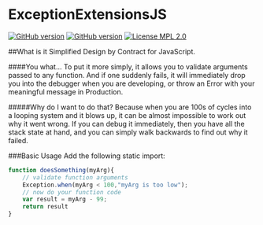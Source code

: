 ExceptionExtensionsJS
=====================

[![GitHub version](https://badge.fury.io/gh/rossillingworth%2FExceptionExtensionsJS.png)](http://badge.fury.io/gh/rossillingworth%2FExceptionExtensionsJS)
[![GitHub version](https://badge.fury.io/bo/rossillingworth%2FExceptionExtensionsJS.png)](http://badge.fury.io/bo/rossillingworth%2FExceptionExtensionsJS)
[![License MPL 2.0](http://img.shields.io/badge/License-MPL%202.0-brightgreen.svg)](http://www.mozilla.org/MPL/2.0/)


##What is it
Simplified Design by Contract for JavaScript.

####You what...
To put it more simply, it allows you to validate arguments passed to any function.
And if one suddenly fails, it will immediately drop you into the debugger when you are developing, or throw an Error with your meaningful message in Production.

#####Why do I want to do that?
Because when you are 100s of cycles into a looping system and it blows up, it can be almost impossible to work out why it went wrong. If you can debug it immediately, then you have all the stack state at hand, and you can simply walk backwards to find out why it failed.  

###Basic Usage
Add the following static import:
```javascript
function doesSomething(myArg){
    // validate function arguments
    Exception.when(myArg < 100,"myArg is too low");
    // now do your function code
    var result = myArg - 99;
    return result
}
```
